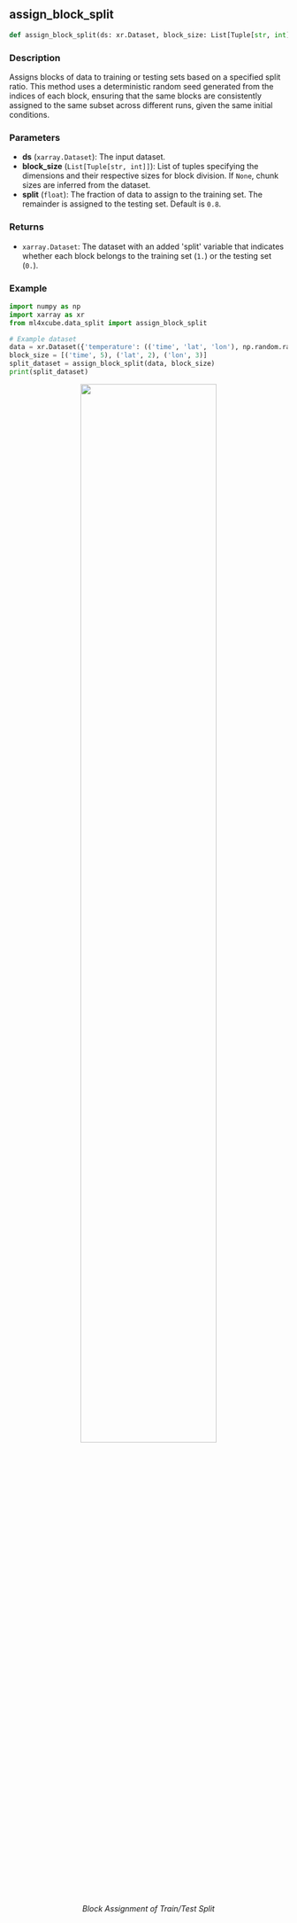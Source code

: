 ## assign_block_split

```python
def assign_block_split(ds: xr.Dataset, block_size: List[Tuple[str, int]] = None, split: float = 0.8) -> xr.Dataset
```

### Description
Assigns blocks of data to training or testing sets based on a specified split ratio. 
This method uses a deterministic random seed generated from the indices of each block, ensuring that the same blocks are consistently assigned to the same subset across different runs, given the same initial conditions.

### Parameters
- **ds** (`xarray.Dataset`): The input dataset.
- **block_size** (`List[Tuple[str, int]]`): List of tuples specifying the dimensions and their respective sizes for block division. If `None`, chunk sizes are inferred from the dataset.
- **split** (`float`): The fraction of data to assign to the training set. The remainder is assigned to the testing set. Default is `0.8`.

### Returns
- `xarray.Dataset`: The dataset with an added 'split' variable that indicates whether each block belongs to the training set (`1.`) or the testing set (`0.`).

### Example

```python
import numpy as np
import xarray as xr
from ml4xcube.data_split import assign_block_split

# Example dataset
data = xr.Dataset({'temperature': (('time', 'lat', 'lon'), np.random.rand(10, 2, 3))})
block_size = [('time', 5), ('lat', 2), ('lon', 3)]
split_dataset = assign_block_split(data, block_size)
print(split_dataset)
```

<p align="center">
<img src="../../../train_test_assignment_bs.png" width="70%" height="70%">
</p>
<p align = "center"><i>
Block Assignment of Train/Test Split</i>
</p>